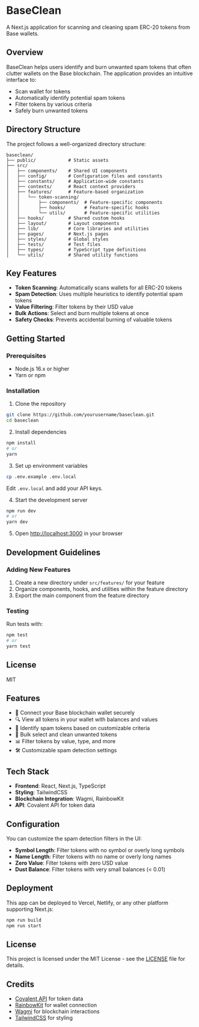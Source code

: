 # BaseClean

A Next.js application for scanning and cleaning spam ERC-20 tokens from Base wallets.

## Overview

BaseClean helps users identify and burn unwanted spam tokens that often clutter wallets on the Base blockchain. The application provides an intuitive interface to:

- Scan wallet for tokens
- Automatically identify potential spam tokens
- Filter tokens by various criteria
- Safely burn unwanted tokens

## Directory Structure

The project follows a well-organized directory structure:

```
baseclean/
├── public/            # Static assets
├── src/
│   ├── components/    # Shared UI components
│   ├── config/        # Configuration files and constants
│   ├── constants/     # Application-wide constants
│   ├── contexts/      # React context providers
│   ├── features/      # Feature-based organization
│   │   └── token-scanning/
│   │       ├── components/  # Feature-specific components
│   │       ├── hooks/       # Feature-specific hooks
│   │       └── utils/       # Feature-specific utilities
│   ├── hooks/         # Shared custom hooks
│   ├── layout/        # Layout components
│   ├── lib/           # Core libraries and utilities
│   ├── pages/         # Next.js pages
│   ├── styles/        # Global styles
│   ├── tests/         # Test files
│   ├── types/         # TypeScript type definitions
│   └── utils/         # Shared utility functions
```

## Key Features

- **Token Scanning**: Automatically scans wallets for all ERC-20 tokens
- **Spam Detection**: Uses multiple heuristics to identify potential spam tokens
- **Value Filtering**: Filter tokens by their USD value
- **Bulk Actions**: Select and burn multiple tokens at once
- **Safety Checks**: Prevents accidental burning of valuable tokens

## Getting Started

### Prerequisites

- Node.js 16.x or higher
- Yarn or npm

### Installation

1. Clone the repository
```bash
git clone https://github.com/yourusername/baseclean.git
cd baseclean
```

2. Install dependencies
```bash
npm install
# or
yarn
```

3. Set up environment variables
```bash
cp .env.example .env.local
```
Edit `.env.local` and add your API keys.

4. Start the development server
```bash
npm run dev
# or
yarn dev
```

5. Open [http://localhost:3000](http://localhost:3000) in your browser

## Development Guidelines

### Adding New Features

1. Create a new directory under `src/features/` for your feature
2. Organize components, hooks, and utilities within the feature directory
3. Export the main component from the feature directory

### Testing

Run tests with:
```bash
npm test
# or
yarn test
```

## License

MIT

## Features

- 🔄 Connect your Base blockchain wallet securely
- 🔍 View all tokens in your wallet with balances and values
- 🚫 Identify spam tokens based on customizable criteria
- 🧹 Bulk select and clean unwanted tokens
- 📊 Filter tokens by value, type, and more
- 🛠️ Customizable spam detection settings

## Tech Stack

- **Frontend**: React, Next.js, TypeScript
- **Styling**: TailwindCSS
- **Blockchain Integration**: Wagmi, RainbowKit
- **API**: Covalent API for token data

## Configuration

You can customize the spam detection filters in the UI:

- **Symbol Length**: Filter tokens with no symbol or overly long symbols
- **Name Length**: Filter tokens with no name or overly long names
- **Zero Value**: Filter tokens with zero USD value
- **Dust Balance**: Filter tokens with very small balances (< 0.01)

## Deployment

This app can be deployed to Vercel, Netlify, or any other platform supporting Next.js:

```bash
npm run build
npm run start
```

## License

This project is licensed under the MIT License - see the [LICENSE](LICENSE) file for details.

## Credits

- [Covalent API](https://www.covalenthq.com/) for token data
- [RainbowKit](https://www.rainbowkit.com/) for wallet connection
- [Wagmi](https://wagmi.sh/) for blockchain interactions
- [TailwindCSS](https://tailwindcss.com/) for styling
